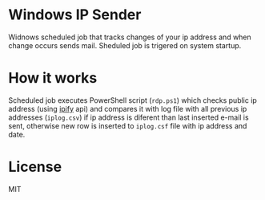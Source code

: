 # Windows IP Sender

Widnows scheduled job that tracks changes of your ip address and when change occurs sends mail. Sheduled job is trigered on system startup.

# How it works

Scheduled job executes PowerShell script (`rdp.ps1`) which checks public ip address (using [ipify](https://github.com/rdegges/ipify-api) api) and compares it with log file with all previous ip addresses (`iplog.csv`) if ip address is diferent than last inserted e-mail is sent, otherwise new row is inserted to `iplog.csf` file with ip address and date.

# License

MIT